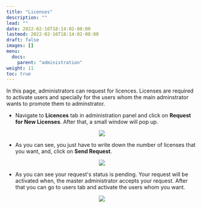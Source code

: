 ```yaml
---
title: "Licenses"
description: ""
lead: ""
date: 2022-02-16T18:14:02-08:00
lastmod: 2022-02-16T18:14:02-08:00
draft: false
images: []
menu:
  docs:
    parent: "administration"
weight: 11
toc: true
---
```


In this page, administrators can request for licences. Licenses are required to activate users and specially for the users whom the main adminstrator wants to promote them
to adminstrator.

* Navigate to **Licences** tab in administration panel and click on **Request for New Licenses**. After that, a small window will pop up.  

<p align="center">
    <img src="/images/vendor/Panel/licenses_1.png">
</p>

* As you can see, you just have to write down the number of licenses that you want, and, click on **Send Request**.

<p align="center">
    <img src="/images/vendor/Panel/licenses_2.png">
</p>

* As you can see your request's status is pending. Your request will be activated when, the master administrator accepts your request. After that you can go to users tab and
activate the users whom you want.

<p align="center">
    <img src="/images/vendor/Panel/licenses_3.png">
</p>
